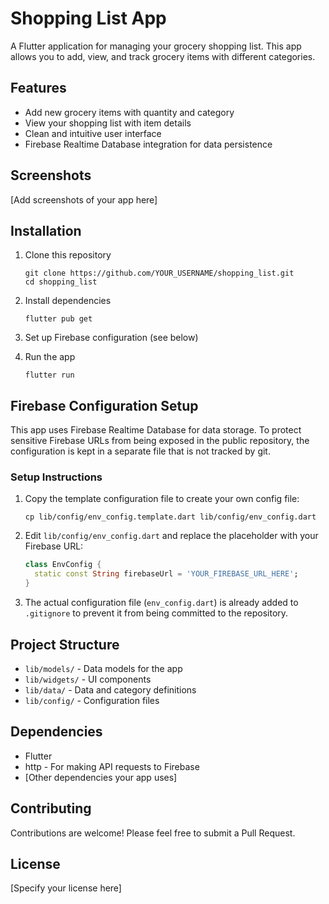 # Shopping List App

A Flutter application for managing your grocery shopping list. This app allows you to add, view, and track grocery items with different categories.

## Features

- Add new grocery items with quantity and category
- View your shopping list with item details
- Clean and intuitive user interface
- Firebase Realtime Database integration for data persistence

## Screenshots

[Add screenshots of your app here]

## Installation

1. Clone this repository
   ```
   git clone https://github.com/YOUR_USERNAME/shopping_list.git
   cd shopping_list
   ```

2. Install dependencies
   ```
   flutter pub get
   ```

3. Set up Firebase configuration (see below)

4. Run the app
   ```
   flutter run
   ```

## Firebase Configuration Setup

This app uses Firebase Realtime Database for data storage. To protect sensitive Firebase URLs from being exposed in the public repository, the configuration is kept in a separate file that is not tracked by git.

### Setup Instructions

1. Copy the template configuration file to create your own config file:
   ```
   cp lib/config/env_config.template.dart lib/config/env_config.dart
   ```

2. Edit `lib/config/env_config.dart` and replace the placeholder with your Firebase URL:
   ```dart
   class EnvConfig {
     static const String firebaseUrl = 'YOUR_FIREBASE_URL_HERE';
   }
   ```

3. The actual configuration file (`env_config.dart`) is already added to `.gitignore` to prevent it from being committed to the repository.

## Project Structure

- `lib/models/` - Data models for the app
- `lib/widgets/` - UI components
- `lib/data/` - Data and category definitions
- `lib/config/` - Configuration files

## Dependencies

- Flutter
- http - For making API requests to Firebase
- [Other dependencies your app uses]

## Contributing

Contributions are welcome! Please feel free to submit a Pull Request.

## License

[Specify your license here]


